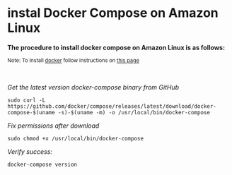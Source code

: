 # instal Docker Compose on Amazon Linux
**The procedure to install docker compose on Amazon Linux is as follows:**

<sub>Note: To install [docker](https://github.com/saiunes/install-docker-Amazon-Linux/) follow instructions on [this page](https://github.com/saiunes/install-docker-Amazon-Linux/)</sub> 

<br/>

*Get the latest version docker-compose binary from GitHub*

```
sudo curl -L https://github.com/docker/compose/releases/latest/download/docker-compose-$(uname -s)-$(uname -m) -o /usr/local/bin/docker-compose
```

*Fix permissions after download*
```
sudo chmod +x /usr/local/bin/docker-compose
```

*Verify success:*

```
docker-compose version
```
